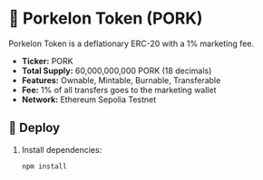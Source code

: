 # 🐖 Porkelon Token (PORK)

Porkelon Token is a deflationary ERC-20 with a 1% marketing fee.

- **Ticker:** PORK  
- **Total Supply:** 60,000,000,000 PORK (18 decimals)  
- **Features:** Ownable, Mintable, Burnable, Transferable  
- **Fee:** 1% of all transfers goes to the marketing wallet  
- **Network:** Ethereum Sepolia Testnet  

## 🚀 Deploy

1. Install dependencies:
   ```bash
   npm install
